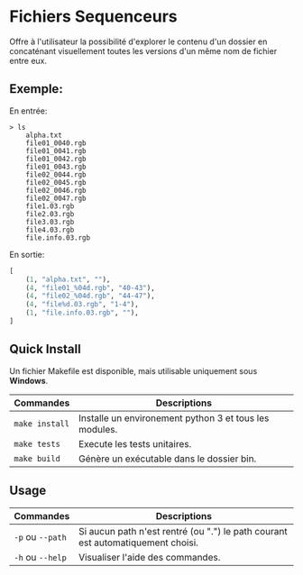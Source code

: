 # Fichiers Sequenceurs

Offre à l'utilisateur la possibilité d'explorer le contenu d'un dossier en concaténant visuellement toutes les versions d'un même nom de fichier entre eux.

## Exemple:

En entrée:

```shell
> ls
    alpha.txt
    file01_0040.rgb
    file01_0041.rgb
    file01_0042.rgb
    file01_0043.rgb
    file02_0044.rgb
    file02_0045.rgb
    file02_0046.rgb
    file02_0047.rgb
    file1.03.rgb
    file2.03.rgb
    file3.03.rgb
    file4.03.rgb
    file.info.03.rgb
```

En sortie:

```python
[
    (1, "alpha.txt", ""),
    (4, "file01_%04d.rgb", "40-43"),
    (4, "file02_%04d.rgb", "44-47"),
    (4, "file%d.03.rgb", "1-4"),
    (1, "file.info.03.rgb", ""),
]
```


## Quick Install

Un fichier Makefile est disponible, mais utilisable uniquement sous **Windows**.

| Commandes | Descriptions |
|---------| ----------- |
| `make install` | Installe un environement python 3 et tous les modules. |
| `make tests` | Execute les tests unitaires. |
| `make build` | Génère un exécutable dans le dossier bin. |

## Usage

| Commandes | Descriptions |
|---------| ----------- |
| `-p` ou `--path` | Si aucun path n'est rentré (ou ".") le path courant est automatiquement choisi. |
| `-h` ou `--help` | Visualiser l'aide des commandes. |
